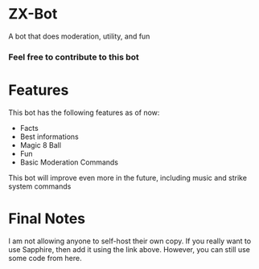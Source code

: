 # ZX-Bot
A bot that does moderation, utility, and fun

### Feel free to contribute to this bot

# Features
This bot has the following features as of now:
  * Facts
  * Best informations
  * Magic 8 Ball
  * Fun
  * Basic Moderation Commands

This bot will improve even more in the future, including music and strike system commands

# Final Notes
I am not allowing anyone to self-host their own copy. If you really want to use Sapphire, then add it using the link above. However, you can still use some code from here.
